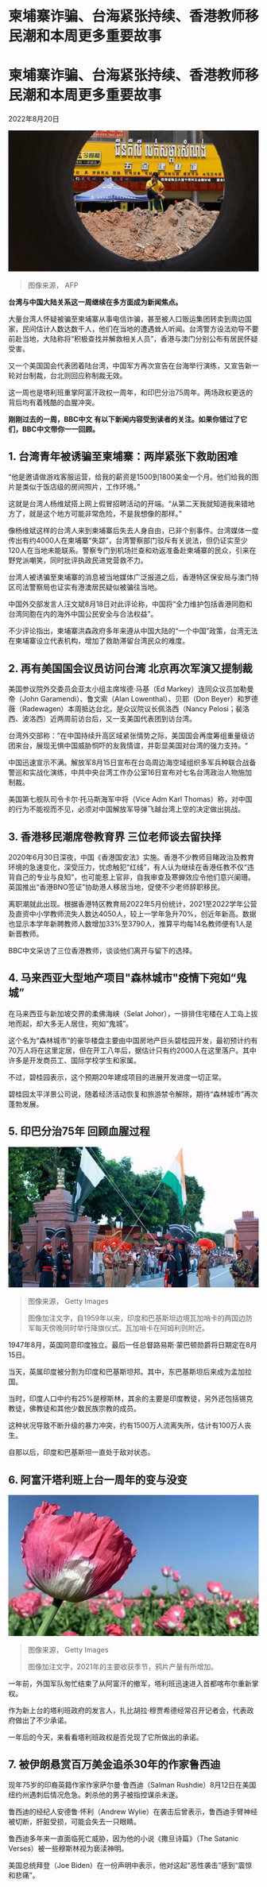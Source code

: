 # 柬埔寨诈骗、台海紧张持续、香港教师移民潮和本周更多重要故事

#  柬埔寨诈骗、台海紧张持续、香港教师移民潮和本周更多重要故事

2022年8月20日

![柬埔寨西哈努克（西港）一位男士坐在一家商店门前眺望建筑工地（资料图片）](_126386999_gettyimages-1201623169.jpg)

> 图像来源，  AFP

**台湾与中国大陆关系这一周继续在多方面成为新闻焦点。**

大量台湾人怀疑被骗至柬埔寨从事电信诈骗，甚至被人口贩运集团转卖到周边国家，民间估计人数达数千人，他们在当地的遭遇耸人听闻。台湾警方设法劝导不要前赴当地，大陆称将“积极查找并解救相关人员”，香港与澳门分别公布有居民怀疑受害。

又一个美国国会代表团着陆台湾，中国军方再次宣告在台海举行演练，又宣告新一轮对台制裁，台北则回应称制裁无效。

这一周也是塔利班重掌阿富汗政权一周年，和印巴分治75周年。两场政权更迭的背后均有着残酷的血腥冲突。

**刚刚过去的一周，BBC中文** **有以下新闻内容受到读者的关注。如果你错过了它们，BBC中文带你一一回顾。**

##  1\. 台湾青年被诱骗至柬埔寨：两岸紧张下救助困难

“他是邀请做游戏客服运营，给我的薪资是1500到1800美金一个月。他们给我的图片是类似于饭店级的房间照片，工作环境。”

这就是台湾人杨维斌搭上网上假冒招聘活动的开端。“从第二天我就知道我来错地方了，就是这个地方可能非常危险，不是我想像的那样。”

像杨维斌这样的台湾人来到柬埔寨后失去人身自由，已非个别事件。台湾媒体一度传出有约4000人在柬埔寨“失踪”，台湾警察部门驳斥有关说法，但仍证实至少120人在当地未能联系。警察专门到机场拦查和劝返准备赴柬埔寨的民众，引来在野党派嘲笑，同时批评执政民进党营救不力。

台湾人被诱骗至柬埔寨的消息被当地媒体广泛报道之后，香港特区保安局与澳门特区司法警察局也证实有港澳居民疑似被骗往当地。

中国外交部发言人汪文斌8月18日对此评论称，中国将“全力维护包括香港同胞和台湾同胞在内的海外中国公民安全与合法权益”。

不少评论指出，柬埔寨洪森政府多年来遵从中国大陆的“一个中国”政策，台湾无法在柬埔寨设立代表机构，增加了救助滞留台湾民众的难度。

##  2\. 再有美国国会议员访问台湾 北京再次军演又提制裁

美国参议院外交委员会亚太小组主席埃德·马基（Ed Markey）连同众议员加勒曼帝（John Garamendi）、鲁文索（Alan Lowenthal）、贝耶（Don Beyer）和罗德薇（Radewagen）本周抵达台北，是众议院议长佩洛西（Nancy Pelosi；裴洛西、波洛西）近两周前访台后，又一支美国代表团到访台湾。

台湾外交部称：”在中国持续升高区域紧张情势之际，美国国会再度筹组重量级访团来台，展现无惧中国威胁恫吓的友我情谊，并彰显美国对台湾的强力支持。“

中国迅速宣示不满。解放军8月15日宣布在台岛周边海空域组织多军兵种联合战备警巡和实战化演练，中共中央台湾工作办公室16日宣布对七名台湾政治人物施加制裁。

美国第七舰队司令卡尔·托马斯海军中将（Vice Adm Karl Thomas）称，对中国的行为不能视而不见，必须对中国解放军导弹飞越台湾上空的决定做出挑战。

##  3\. 香港移民潮席卷教育界 三位老师谈去留抉择

2020年6月30日深夜，中国《香港国安法》实施。香港不少教师目睹政治及教育环境的急速变化，深受压力，忧虑触犯“红线”，有人认为继续在香港任教不仅“违背自己的专业与良知”，也可能惹上官非，自我审查及寒蝉效应令他们意兴阑珊。英国推出“香港BNO签证”协助港人移居当地，促使不少老师辞职移民。

离职潮就此出现。根据香港特区教育局2022年5月份统计，2021至2022学年公营及直资中小学教师流失人数达4050人，较上一学年急升70%，创近年新高。数据也显示本学年新聘教师人数增加33%至3790人，推算平均每14名教师便有1人是新晋教师。

BBC中文采访了三位香港教师，谈谈他们离开与留下的选择。

##  4\. 马来西亚大型地产项目"森林城市"疫情下宛如“鬼城”

在马来西亚与新加坡交界的柔佛海峡（Selat Johor），一排排住宅楼在人工岛上拔地而起，却大多无人居住，宛如“鬼城”。

这个名为“森林城市”的豪华楼盘主要由中国房地产巨头碧桂园开发，最初预计约有70万人将在这里定居，但在开工八年后，据估计只有约2000人在这里落户。其中许多是开发商员工、国际学校学生和家属。

不过，碧桂园表示，这个预期20年建成项目的进展开发进度一切正常。

碧桂园太平洋景公司说，随着经济活动恢复和旅游禁令解除，期待“森林城市”再次蓬勃发展。

##  5\. 印巴分治75年 回顾血腥过程

![印度和巴基斯坦边境瓦加哨卡的两国边防军每天傍晚同时举行降旗仪式。](_126248332_wagahceremony.png)

> 图像来源，  Getty Images
>
> 图像加注文字，自1959年以来，印度和巴基斯坦边境瓦加哨卡的两国边防军每天傍晚同时举行降旗仪式。瓦加哨卡在阿姆利则附近。

1947年8月，英国同意印度独立。最后一任总督路易斯·蒙巴顿勋爵将日期定在8月15日。

当天，英属印度被分割为印度和巴基斯坦邦。其中，东巴基斯坦后来成为孟加拉国。

当时，印度人口中约有25%是穆斯林，其余的主要是印度教徒，另外还包括锡克教徒，佛教徒和其他少数民族宗教的成员。

这种状况导致不断升级的暴力冲突，约有1500万人流离失所，估计有100万人丧生。

自那以后，印度和巴基斯坦一直处于敌对状态。

##  6\. 阿富汗塔利班上台一周年的变与没变

![坎大哈的罂粟田](_126258865_opium_poppy_.jpg)

> 图像来源，  Getty Images
>
> 图像加注文字，2021年的主要收获季节，鸦片产量有所增加。

一年前，外国军队匆忙结束了从阿富汗的撤军，塔利班迅速进入首都喀布尔重新掌权。

作为新上台的塔利班政府的发言人，扎比胡拉·穆贾希德经常召开记者会，代表政府做出了不少承诺。

一年后的今天，来看看塔利班政权是否兑现了它所做出的承诺。

##  7\. 被伊朗悬赏百万美金追杀30年的作家鲁西迪

现年75岁的印裔英籍作家作家萨尔曼·鲁西迪（Salman Rushdie）8月12日在美国纽约州遇刺后情况危急。刺杀他的男子被指控谋杀未遂。

鲁西迪的经纪人安德鲁·怀利（Andrew Wylie）在袭击后曾表示，鲁西迪手臂神经被切断，肝脏受损，可能会失去一只眼睛。

鲁西迪多年来一直面临死亡威胁，因为他的小说《撒旦诗篇》（The Satanic Verses）被一些穆斯林视为亵渎神明。

美国总统拜登（Joe Biden）在一份声明中表示，他对这起“恶性袭击”感到“震惊和悲痛”。





